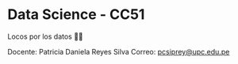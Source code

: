 # Data Science - CC51
Locos por los datos 👻👻

Docente: Patricia Daniela Reyes Silva
Correo: pcsiprey@upc.edu.pe


